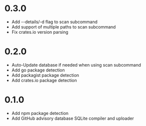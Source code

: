 # 0.3.0

- Add --details/-d flag to scan subcommand
- Add support of multiple paths to scan subcommand
- Fix crates.io version parsing

# 0.2.0

- Auto-Update database if needed when using scan subcommand
- Add go package detection
- Add packagist package detection
- Add crates.io package detection

# 0.1.0

- Add npm package detection
- Add GitHub advisory database SQLite compiler and uploader